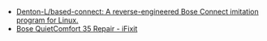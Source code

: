 - [Denton-L/based-connect: A reverse-engineered Bose Connect imitation program for Linux.](https://github.com/Denton-L/based-connect)
- [Bose QuietComfort 35 Repair - iFixit](https://www.ifixit.com/Device/Bose_QuietComfort_35)
